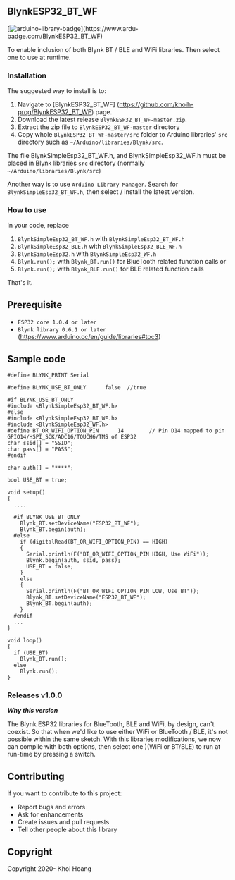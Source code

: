 ## BlynkESP32_BT_WF

[![arduino-library-badge](https://www.ardu-badge.com/badge/BlynkESP32_BT_WF.svg?)](https://www.ardu-badge.com/BlynkESP32_BT_WF)

To enable inclusion of both Blynk BT / BLE and WiFi libraries. Then select one to use at runtime.


### Installation

The suggested way to install is to:

1. Navigate to [BlynkESP32_BT_WF] (https://github.com/khoih-prog/BlynkESP32_BT_WF) page.
2. Download the latest release `BlynkESP32_BT_WF-master.zip`.
3. Extract the zip file to `BlynkESP32_BT_WF-master` directory 
4. Copy whole `BlynkESP32_BT_WF-master/src` folder to Arduino libraries' `src` directory such as `~/Arduino/libraries/Blynk/src`.

The file BlynkSimpleEsp32_BT_WF.h, and BlynkSimpleEsp32_WF.h must be placed in Blynk libraries `src` directory (normally `~/Arduino/libraries/Blynk/src`)

Another way is to use `Arduino Library Manager`. Search for `BlynkSimpleEsp32_BT_WF.h`, then select / install the latest version.

### How to use

In your code, replace
1. `BlynkSimpleEsp32_BT_WF.h` with `BlynkSimpleEsp32_BT_WF.h`
2. `BlynkSimpleEsp32_BLE.h`   with `BlynkSimpleEsp32_BLE_WF.h`
3. `BlynkSimpleEsp32.h`       with `BlynkSimpleEsp32_WF.h`
4. `Blynk.run();`             with `Blynk_BT.run()` for BlueTooth related function calls
or 
5. `Blynk.run();`             with `Blynk_BLE.run()` for BLE related function calls


That's it.


## Prerequisite
* `ESP32 core 1.0.4 or later`
* `Blynk library 0.6.1 or later` (https://www.arduino.cc/en/guide/libraries#toc3)

## Sample code
```
#define BLYNK_PRINT Serial

#define BLYNK_USE_BT_ONLY      false  //true

#if BLYNK_USE_BT_ONLY
#include <BlynkSimpleEsp32_BT_WF.h>
#else
#include <BlynkSimpleEsp32_BT_WF.h>
#include <BlynkSimpleEsp32_WF.h>
#define BT_OR_WIFI_OPTION_PIN      14        // Pin D14 mapped to pin GPIO14/HSPI_SCK/ADC16/TOUCH6/TMS of ESP32
char ssid[] = "SSID";
char pass[] = "PASS";
#endif

char auth[] = "****";

bool USE_BT = true;

void setup() 
{
  ....
    
  #if BLYNK_USE_BT_ONLY
    Blynk_BT.setDeviceName("ESP32_BT_WF");
    Blynk_BT.begin(auth);
  #else
    if (digitalRead(BT_OR_WIFI_OPTION_PIN) == HIGH)
    {
      Serial.println(F("BT_OR_WIFI_OPTION_PIN HIGH, Use WiFi"));
      Blynk.begin(auth, ssid, pass);
      USE_BT = false;
    }
    else
    {
      Serial.println(F("BT_OR_WIFI_OPTION_PIN LOW, Use BT"));
      Blynk_BT.setDeviceName("ESP32_BT_WF");
      Blynk_BT.begin(auth);
    }
  #endif
  ...
}

void loop()
{
  if (USE_BT)
    Blynk_BT.run();
  else
    Blynk.run();
}
```

### Releases v1.0.0

***Why this version***

The Blynk ESP32 libraries for BlueTooth, BLE and WiFi, by design, can't coexist. So that when we'd like to use either WiFi or BlueTooth / BLE, it's not possible within the same sketch.
With this libraries modifications, we now can compile with both options, then select one )(WiFi or BT/BLE) to run at run-time by pressing a switch.


## Contributing

If you want to contribute to this project:
- Report bugs and errors
- Ask for enhancements
- Create issues and pull requests
- Tell other people about this library

## Copyright

Copyright 2020- Khoi Hoang
